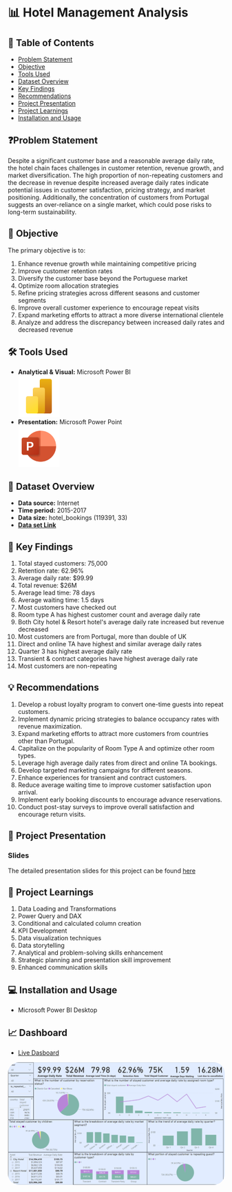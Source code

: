# 📊 Hotel Management Analysis

## 📕 Table of Contents
- [Problem Statement](#-problem-statement)
- [Objective](#-objective)
- [Tools Used](#%EF%B8%8F-tools-used)
- [Dataset Overview](#-dataset-overview)
- [Key Findings](#-key-findings)
- [Recommendations](#-recommendations)
- [Project Presentation](#-project-presentation)
- [Project Learnings](#-project-learnings)
- [Installation and Usage](#-installation-and-usage)

## ❓Problem Statement
Despite a significant customer base and a reasonable average daily rate, the hotel chain faces challenges in customer retention, revenue growth, and market diversification. The high proportion of non-repeating customers and the decrease in revenue despite increased average daily rates indicate potential issues in customer satisfaction, pricing strategy, and market positioning. Additionally, the concentration of customers from Portugal suggests an over-reliance on a single market, which could pose risks to long-term sustainability.

## 🎯 Objective
The primary objective is to:
1. Enhance revenue growth while maintaining competitive pricing
2. Improve customer retention rates
3. Diversify the customer base beyond the Portuguese market
4. Optimize room allocation strategies
5. Refine pricing strategies across different seasons and customer segments
6. Improve overall customer experience to encourage repeat visits
7. Expand marketing efforts to attract a more diverse international clientele
8. Analyze and address the discrepancy between increased daily rates and decreased revenue

## 🛠️ Tools Used
- **Analytical & Visual:**  Microsoft Power BI\
  <img width="96" height="96" src="https://github.com/amanat-mahmud/useful_icons/blob/main/icons8-power-bi-2021-144.png" alt="power-bi-2021"/>
- **Presentation:** Microsoft Power Point\
  <img width="96" height="96" src="https://github.com/amanat-mahmud/useful_icons/blob/main/icons8-power-point-144.png" alt="microsoft-powerpoint-2019"/>

## 📅 Dataset Overview
- **Data source:** Internet
- **Time period:**  2015-2017
- **Data size:** hotel_bookings (119391, 33) 
- [**Data set Link**](https://github.com/amanat-mahmud/hotel_management/blob/main/hotel_bookings.csv)

## 🔎 Key Findings
1. Total stayed customers: 75,000
2. Retention rate: 62.96%
3. Average daily rate: $99.99
4. Total revenue: $26M
5. Average lead time: 78 days
6. Average waiting time: 1.5 days
7. Most customers have checked out
8. Room type A has highest customer count and average daily rate
9. Both City hotel & Resort hotel's average daily rate increased but revenue decreased
10. Most customers are from Portugal, more than double of UK
11. Direct and online TA have highest and similar average daily rates
12. Quarter 3 has highest average daily rate
13. Transient & contract categories have highest average daily rate
14. Most customers are non-repeating

## 💡 Recommendations
1. Develop a robust loyalty program to convert one-time guests into repeat customers.
2. Implement dynamic pricing strategies to balance occupancy rates with revenue maximization.
3. Expand marketing efforts to attract more customers from countries other than Portugal.
4. Capitalize on the popularity of Room Type A and optimize other room types.
5. Leverage high average daily rates from direct and online TA bookings.
6. Develop targeted marketing campaigns for different seasons.
7. Enhance experiences for transient and contract customers.
8. Reduce average waiting time to improve customer satisfaction upon arrival.
9. Implement early booking discounts to encourage advance reservations.
10. Conduct post-stay surveys to improve overall satisfaction and encourage return visits.

## 📌 Project Presentation
### Slides
The detailed presentation slides for this project can be found [here](https://github.com/amanat-mahmud/hotel_management/blob/main/slide.pdf)

## 🧠 Project Learnings
1. Data Loading and Transformations
2. Power Query and DAX
3. Conditional and calculated column creation
4. KPI Development
5. Data visualization techniques
6. Data storytelling
7. Analytical and problem-solving skills enhancement
8. Strategic planning and presentation skill improvement
9. Enhanced communication skills

## 💻 Installation and Usage
- Microsoft Power BI Desktop

## 📈 Dashboard
- [Live Dasboard](https://app.powerbi.com/view?r=eyJrIjoiNjY1OTFmY2MtZDAzZi00ZDI0LTgzZDYtY2ZhZTJmOGNhMzE0IiwidCI6ImM2ZTU0OWIzLTVmNDUtNDAzMi1hYWU5LWQ0MjQ0ZGM1YjJjNCJ9)
<img style="border-radius:25px;" src="https://github.com/amanat-mahmud/hotel_management/blob/main/dashboard_ss.png">

